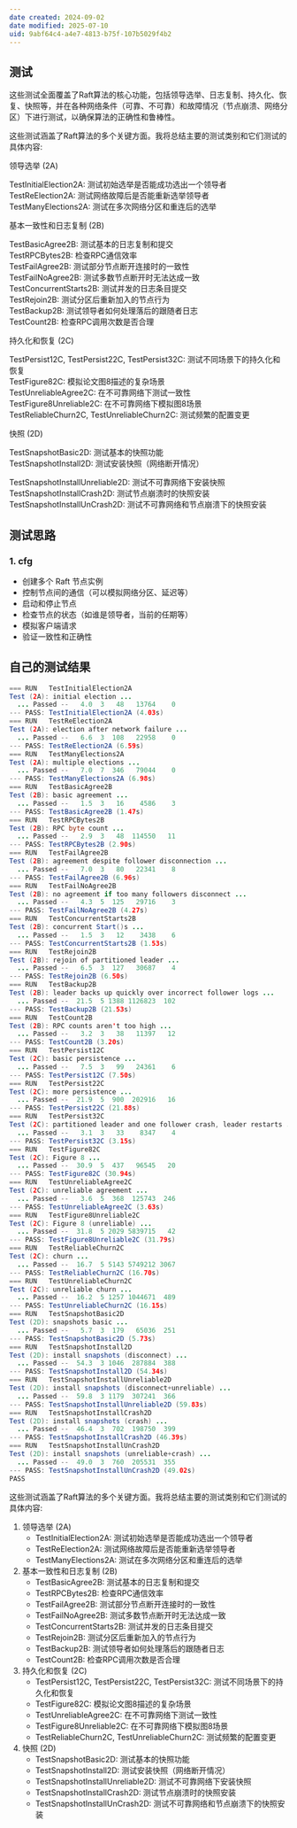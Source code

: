 ```yaml
---
date created: 2024-09-02
date modified: 2025-07-10
uid: 9abf64c4-a4e7-4813-b75f-107b5029f4b2
---
```

## 测试

这些测试全面覆盖了Raft算法的核心功能，包括领导选举、日志复制、持久化、恢复、快照等，并在各种网络条件（可靠、不可靠）和故障情况（节点崩溃、网络分区）下进行测试，以确保算法的正确性和鲁棒性。

这些测试涵盖了Raft算法的多个关键方面。我将总结主要的测试类别和它们测试的具体内容:

领导选举 (2A)

TestInitialElection2A: 测试初始选举是否能成功选出一个领导者  
TestReElection2A: 测试网络故障后是否能重新选举领导者  
TestManyElections2A: 测试在多次网络分区和重连后的选举

基本一致性和日志复制 (2B)

TestBasicAgree2B: 测试基本的日志复制和提交  
TestRPCBytes2B: 检查RPC通信效率  
TestFailAgree2B: 测试部分节点断开连接时的一致性  
TestFailNoAgree2B: 测试多数节点断开时无法达成一致  
TestConcurrentStarts2B: 测试并发的日志条目提交  
TestRejoin2B: 测试分区后重新加入的节点行为  
TestBackup2B: 测试领导者如何处理落后的跟随者日志  
TestCount2B: 检查RPC调用次数是否合理

持久化和恢复 (2C)

TestPersist12C, TestPersist22C, TestPersist32C: 测试不同场景下的持久化和恢复  
TestFigure82C: 模拟论文图8描述的复杂场景  
TestUnreliableAgree2C: 在不可靠网络下测试一致性  
TestFigure8Unreliable2C: 在不可靠网络下模拟图8场景  
TestReliableChurn2C, TestUnreliableChurn2C: 测试频繁的配置变更

快照 (2D)

TestSnapshotBasic2D: 测试基本的快照功能  
TestSnapshotInstall2D: 测试安装快照（网络断开情况）

TestSnapshotInstallUnreliable2D: 测试不可靠网络下安装快照  
TestSnapshotInstallCrash2D: 测试节点崩溃时的快照安装  
TestSnapshotInstallUnCrash2D: 测试不可靠网络和节点崩溃下的快照安装

## 测试思路

### 1. cfg

- 创建多个 Raft 节点实例
- 控制节点间的通信（可以模拟网络分区、延迟等）
- 启动和停止节点
- 检查节点的状态（如谁是领导者，当前的任期等）
- 模拟客户端请求
- 验证一致性和正确性

## 自己的测试结果

```Java
=== RUN   TestInitialElection2A
Test (2A): initial election ...
  ... Passed --   4.0  3   48   13764    0
--- PASS: TestInitialElection2A (4.03s)
=== RUN   TestReElection2A
Test (2A): election after network failure ...
  ... Passed --   6.6  3  108   22958    0
--- PASS: TestReElection2A (6.59s)
=== RUN   TestManyElections2A
Test (2A): multiple elections ...
  ... Passed --   7.0  7  346   79044    0
--- PASS: TestManyElections2A (6.98s)
=== RUN   TestBasicAgree2B
Test (2B): basic agreement ...
  ... Passed --   1.5  3   16    4586    3
--- PASS: TestBasicAgree2B (1.47s)
=== RUN   TestRPCBytes2B
Test (2B): RPC byte count ...
  ... Passed --   2.9  3   48  114550   11
--- PASS: TestRPCBytes2B (2.90s)
=== RUN   TestFailAgree2B
Test (2B): agreement despite follower disconnection ...
  ... Passed --   7.0  3   80   22341    8
--- PASS: TestFailAgree2B (6.96s)
=== RUN   TestFailNoAgree2B
Test (2B): no agreement if too many followers disconnect ...
  ... Passed --   4.3  5  125   29716    3
--- PASS: TestFailNoAgree2B (4.27s)
=== RUN   TestConcurrentStarts2B
Test (2B): concurrent Start()s ...
  ... Passed --   1.5  3   12    3438    6
--- PASS: TestConcurrentStarts2B (1.53s)
=== RUN   TestRejoin2B
Test (2B): rejoin of partitioned leader ...
  ... Passed --   6.5  3  127   30687    4
--- PASS: TestRejoin2B (6.50s)
=== RUN   TestBackup2B
Test (2B): leader backs up quickly over incorrect follower logs ...
  ... Passed --  21.5  5 1388 1126823  102
--- PASS: TestBackup2B (21.53s)
=== RUN   TestCount2B
Test (2B): RPC counts aren't too high ...
  ... Passed --   3.2  3   38   11397   12
--- PASS: TestCount2B (3.20s)
=== RUN   TestPersist12C
Test (2C): basic persistence ...
  ... Passed --   7.5  3   99   24361    6
--- PASS: TestPersist12C (7.50s)
=== RUN   TestPersist22C
Test (2C): more persistence ...
  ... Passed --  21.9  5  900  202916   16
--- PASS: TestPersist22C (21.88s)
=== RUN   TestPersist32C
Test (2C): partitioned leader and one follower crash, leader restarts ...
  ... Passed --   3.1  3   33    8347    4
--- PASS: TestPersist32C (3.15s)
=== RUN   TestFigure82C
Test (2C): Figure 8 ...
  ... Passed --  30.9  5  437   96545   20
--- PASS: TestFigure82C (30.94s)
=== RUN   TestUnreliableAgree2C
Test (2C): unreliable agreement ...
  ... Passed --   3.6  5  368  125743  246
--- PASS: TestUnreliableAgree2C (3.63s)
=== RUN   TestFigure8Unreliable2C
Test (2C): Figure 8 (unreliable) ...
  ... Passed --  31.8  5 2029 5839715   42
--- PASS: TestFigure8Unreliable2C (31.79s)
=== RUN   TestReliableChurn2C
Test (2C): churn ...
  ... Passed --  16.7  5 5143 5749212 3067
--- PASS: TestReliableChurn2C (16.70s)
=== RUN   TestUnreliableChurn2C
Test (2C): unreliable churn ...
  ... Passed --  16.2  5 1257 1044671  489
--- PASS: TestUnreliableChurn2C (16.15s)
=== RUN   TestSnapshotBasic2D
Test (2D): snapshots basic ...
  ... Passed --   5.7  3  179   65036  251
--- PASS: TestSnapshotBasic2D (5.73s)
=== RUN   TestSnapshotInstall2D
Test (2D): install snapshots (disconnect) ...
  ... Passed --  54.3  3 1046  287884  388
--- PASS: TestSnapshotInstall2D (54.34s)
=== RUN   TestSnapshotInstallUnreliable2D
Test (2D): install snapshots (disconnect+unreliable) ...
  ... Passed --  59.8  3 1179  307241  366
--- PASS: TestSnapshotInstallUnreliable2D (59.83s)
=== RUN   TestSnapshotInstallCrash2D
Test (2D): install snapshots (crash) ...
  ... Passed --  46.4  3  702  198750  399
--- PASS: TestSnapshotInstallCrash2D (46.39s)
=== RUN   TestSnapshotInstallUnCrash2D
Test (2D): install snapshots (unreliable+crash) ...
  ... Passed --  49.0  3  760  205531  355
--- PASS: TestSnapshotInstallUnCrash2D (49.02s)
PASS

```

这些测试涵盖了Raft算法的多个关键方面。我将总结主要的测试类别和它们测试的具体内容:

1. 领导选举 (2A)
    - TestInitialElection2A: 测试初始选举是否能成功选出一个领导者
    - TestReElection2A: 测试网络故障后是否能重新选举领导者
    - TestManyElections2A: 测试在多次网络分区和重连后的选举
2. 基本一致性和日志复制 (2B)
    - TestBasicAgree2B: 测试基本的日志复制和提交
    - TestRPCBytes2B: 检查RPC通信效率
    - TestFailAgree2B: 测试部分节点断开连接时的一致性
    - TestFailNoAgree2B: 测试多数节点断开时无法达成一致
    - TestConcurrentStarts2B: 测试并发的日志条目提交
    - TestRejoin2B: 测试分区后重新加入的节点行为
    - TestBackup2B: 测试领导者如何处理落后的跟随者日志
    - TestCount2B: 检查RPC调用次数是否合理
3. 持久化和恢复 (2C)
    - TestPersist12C, TestPersist22C, TestPersist32C: 测试不同场景下的持久化和恢复
    - TestFigure82C: 模拟论文图8描述的复杂场景
    - TestUnreliableAgree2C: 在不可靠网络下测试一致性
    - TestFigure8Unreliable2C: 在不可靠网络下模拟图8场景
    - TestReliableChurn2C, TestUnreliableChurn2C: 测试频繁的配置变更
4. 快照 (2D)
    - TestSnapshotBasic2D: 测试基本的快照功能
    - TestSnapshotInstall2D: 测试安装快照（网络断开情况）
    - TestSnapshotInstallUnreliable2D: 测试不可靠网络下安装快照
    - TestSnapshotInstallCrash2D: 测试节点崩溃时的快照安装
    - TestSnapshotInstallUnCrash2D: 测试不可靠网络和节点崩溃下的快照安装
